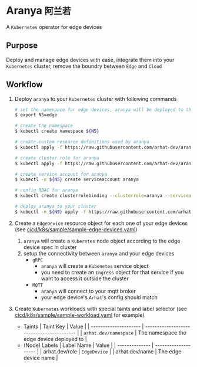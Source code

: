 # Aranya `阿兰若`

A `Kubernetes` operator for edge devices

## Purpose

Deploy and manage edge devices with ease, integrate them into your `Kubernetes` cluster, remove the boundry between `Edge` and `Cloud`

## Workflow

1. Deploy `aranya` to your `Kubernetes` cluster with following commands

   ```bash
   # set the namespace for edge devices, aranya will be deployed to this namespace
   $ export NS=edge

   # create the namespace
   $ kubectl create namespace ${NS}

   # create custom resource definitions used by aranya
   $ kubectl apply -f https://raw.githubusercontent.com/arhat-dev/aranya/master/cicd/k8s/crds/aranya_v1alpha1_edgedevice_crd.yaml

   # create cluster role for aranya
   $ kubectl apply -f https://raw.githubusercontent.com/arhat-dev/aranya/master/cicd/k8s/aranya-cluster-role.yaml

   # create service account for aranya
   $ kubectl -n ${NS} create serviceaccount aranya

   # config RBAC for aranya
   $ kubectl create clusterrolebinding --clusterrole=aranya --serviceaccount=${NS}:aranya

   # deploy aranya to your cluster
   $ kubectl -n ${NS} apply -f https://raw.githubusercontent.com/arhat-dev/aranya/master/cicd/k8s/aranya-deploy.yaml
   ```

2. Create a `EdgeDevice` resource object for each one of your edge devices (see [cicd/k8s/sample/sample-edge-devices.yaml](./cicd/k8s/sample/sample-edge-devices.yaml))
   1. `aranya` will create a `Kuberntes` node object according to the edge device spec in cluster
   2. setup the connectivity between `aranya` and your edge devices
      - `gRPC`
        - `aranya` will create a `Kubenetes` service object
        - you need to create an `Ingress` object for that service if you want to access it outside the cluster
      - `MQTT`
        - `aranya` will connect to your mqtt broker
        - your edge device's `Arhat`'s config should match

3. Create `Kubernetes` workloads with special taints and label selector (see [cicd/k8s/sample/sample-workload.yaml](./cicd/k8s/sample/sample-workload.yaml) for example)
   - Taints
      | Taint Key             | Value                                     |
      | --------------------- | ----------------------------------------- |
      | `arhat.dev/namespace` | The namespace the edge device deployed to |
   - (Node) Labels
     | Label Name     | Value                |
     | -------------- | -------------------- |
     | arhat.dev/role | `EdgeDevice`         |
     | arhat.dev/name | The edge device name |

